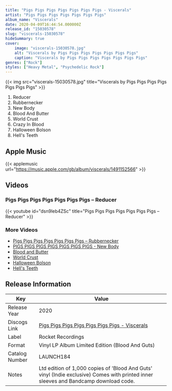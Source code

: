 ```yaml
---
title: "Pigs Pigs Pigs Pigs Pigs Pigs Pigs - Viscerals"
artist: "Pigs Pigs Pigs Pigs Pigs Pigs Pigs"
album_name: "Viscerals"
date: 2020-04-09T16:44:54.000000Z
release_id: "15030578"
slug: "viscerals-15030578"
hideSummary: true
cover:
    image: "viscerals-15030578.jpg"
    alt: "Viscerals by Pigs Pigs Pigs Pigs Pigs Pigs Pigs"
    caption: "Viscerals by Pigs Pigs Pigs Pigs Pigs Pigs Pigs"
genres: ["Rock"]
styles: ["Heavy Metal", "Psychedelic Rock"]
---
```


{{< img src="viscerals-15030578.jpg" title="Viscerals by Pigs Pigs Pigs Pigs Pigs Pigs Pigs" >}}

<!-- section break -->

1. Reducer
2. Rubbernecker
3. New Body
4. Blood And Butter
5. World Crust
6. Crazy In Blood
7. Halloween Bolson
8. Hell's Teeth

<!-- section break -->




## Apple Music
{{< applemusic url="https://music.apple.com/gb/album/viscerals/1491152566" >}}





## Videos
### Pigs Pigs Pigs Pigs Pigs Pigs Pigs – Reducer
{{< youtube id="dsn9leb4ZSc" title="Pigs Pigs Pigs Pigs Pigs Pigs Pigs – Reducer" >}}<br>

### More Videos

- [Pigs Pigs Pigs Pigs Pigs Pigs Pigs – Rubbernecker](https://www.youtube.com/watch?v=WV2w2395jZo)
- [PIGS PIGS PIGS PIGS PIGS PIGS PIGS - New Body](https://www.youtube.com/watch?v=UMD4gRJm7Kc)
- [Blood and Butter](https://www.youtube.com/watch?v=ux6DQ8TW8wg)
- [World Crust](https://www.youtube.com/watch?v=l5HQ4KXqIlY)
- [Halloween Bolson](https://www.youtube.com/watch?v=9ZPV-lfdRaY)
- [Hell's Teeth](https://www.youtube.com/watch?v=E4akQS5NEoI)


## Release Information
|  Key           | Value                                                |
| ---------------| ---------------------------------------------------- |
| Release Year   | 2020                                   |
| Discogs Link   | [Pigs Pigs Pigs Pigs Pigs Pigs Pigs - Viscerals](https://www.discogs.com/release/15030578-Pigs-Pigs-Pigs-Pigs-Pigs-Pigs-Pigs-Viscerals) |
| Label          | Rocket Recordings |
| Format         | Vinyl LP Album Limited Edition (Blood And Guts) |
| Catalog Number | LAUNCH184 |
| Notes | Ltd edition of 1,000 copies of 'Blood And Guts' vinyl (Indie exclusive) Comes with printed inner sleeves and Bandcamp download code. |